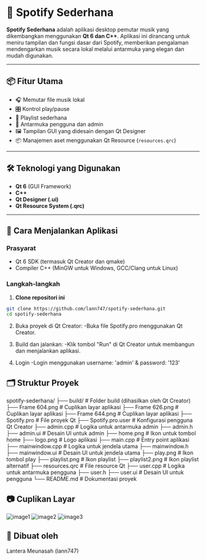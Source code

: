 # 🎵 Spotify Sederhana

**Spotify Sederhana** adalah aplikasi desktop pemutar musik yang dikembangkan menggunakan **Qt 6 dan C++**. Aplikasi ini dirancang untuk meniru tampilan dan fungsi dasar dari Spotify, memberikan pengalaman mendengarkan musik secara lokal melalui antarmuka yang elegan dan mudah digunakan.

---

## 📦 Fitur Utama

- 🎧 Memutar file musik lokal
- 🎛️ Kontrol play/pause
- 🧾 Playlist sederhana
- 👥 Antarmuka pengguna dan admin
- 🖼️ Tampilan GUI yang didesain dengan Qt Designer
- 📦 Manajemen aset menggunakan Qt Resource (`resources.qrc`)

---

## 🛠️ Teknologi yang Digunakan

- **Qt 6** (GUI Framework)
- **C++**
- **Qt Designer (.ui)**
- **Qt Resource System (.qrc)**

---

## 🚀 Cara Menjalankan Aplikasi

### Prasyarat

- Qt 6 SDK (termasuk Qt Creator dan qmake)
- Compiler C++ (MinGW untuk Windows, GCC/Clang untuk Linux)

### Langkah-langkah

1. **Clone repositori ini**

```bash
git clone https://github.com/lann747/spotify-sederhana.git
cd spotify-sederhana
```

2. Buka proyek di Qt Creator:
-Buka file Spotify.pro menggunakan Qt Creator.

3. Build dan jalankan:
-Klik tombol "Run" di Qt Creator untuk membangun dan menjalankan aplikasi.

4. Login 
-Login menggunakan username: 'admin' & password: '123'

## 🗂️ Struktur Proyek
spotify-sederhana/
├── build/                          # Folder build (dihasilkan oleh Qt Creator)
├── Frame 604.png                   # Cuplikan layar aplikasi
├── Frame 626.png                   # Cuplikan layar aplikasi
├── Frame 644.png                   # Cuplikan layar aplikasi
├── Spotify.pro                     # File proyek Qt
├── Spotify.pro.user                # Konfigurasi pengguna Qt Creator
├── admin.cpp                       # Logika untuk antarmuka admin
├── admin.h
├── admin.ui                        # Desain UI untuk admin
├── home.png                        # Ikon untuk tombol home
├── logo.png                        # Logo aplikasi
├── main.cpp                        # Entry point aplikasi
├── mainwindow.cpp                  # Logika untuk jendela utama
├── mainwindow.h
├── mainwindow.ui                   # Desain UI untuk jendela utama
├── play.png                        # Ikon tombol play
├── playlist.png                    # Ikon playlist
├── playlist2.png                   # Ikon playlist alternatif
├── resources.qrc                   # File resource Qt
├── user.cpp                        # Logika untuk antarmuka pengguna
├── user.h
├── user.ui                         # Desain UI untuk pengguna
└── README.md                       # Dokumentasi proyek

## 📷 Cuplikan Layar
![image1](img/image1)
![image2](img/image2)
![image3](img/image3)

## 👤 Dibuat oleh
Lantera Meunasah (lann747)

